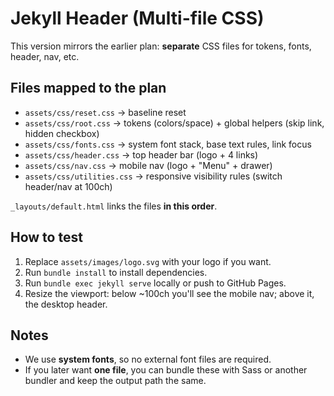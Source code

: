 # Jekyll Header (Multi-file CSS)

This version mirrors the earlier plan: **separate** CSS files for tokens, fonts, header, nav, etc.

## Files mapped to the plan
- `assets/css/reset.css`  → baseline reset
- `assets/css/root.css`   → tokens (colors/space) + global helpers (skip link, hidden checkbox)
- `assets/css/fonts.css`  → system font stack, base text rules, link focus
- `assets/css/header.css` → top header bar (logo + 4 links)
- `assets/css/nav.css`    → mobile nav (logo + "Menu" + drawer)
- `assets/css/utilities.css` → responsive visibility rules (switch header/nav at 100ch)

`_layouts/default.html` links the files **in this order**.

## How to test
1. Replace `assets/images/logo.svg` with your logo if you want.
2. Run `bundle install` to install dependencies.
3. Run `bundle exec jekyll serve` locally or push to GitHub Pages.
4. Resize the viewport: below ~100ch you'll see the mobile nav; above it, the desktop header.

## Notes
- We use **system fonts**, so no external font files are required.
- If you later want **one file**, you can bundle these with Sass or another bundler and keep the output path the same.
